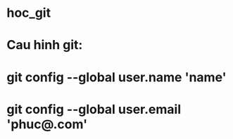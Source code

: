 # hoc_git
# Cau hinh git:
# 	git config --global user.name 'name'
# 	git config --global user.email 'phuc@.com'

